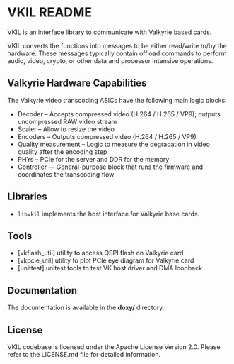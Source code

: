 VKIL README
=============

VKIL is an interface library to communicate with Valkyrie based cards.

VKIL converts the functions into messages to be either read/write to/by
the hardware. These messages typically contain offload commands to perform
audio, video, crypto, or other data and processor intensive operations.

## Valkyrie Hardware Capabilities

The Valkyrie video transcoding ASICs have the following main logic blocks:
* Decoder – Accepts compressed video (H.264 / H.265 / VP9); outputs
  uncompressed RAW video stream
* Scaler – Allow to resize the video
* Encoders – Outputs compressed video (H.264 / H.265 / VP9)
* Quality measurement – Logic to measure the degradation in video quality
  after the encoding step
* PHYs – PCIe for the server and DDR for the memory
* Controller — General-purpose block that runs the firmware and coordinates
  the transcoding flow

## Libraries

* `libvkil` implements the host interface for Valkyrie base cards.

## Tools

* [vkflash_util] utility to access QSPI flash on Valkyrie card
* [vkpcie_util] utility to plot PCIe eye diagram for Valkyrie card
* [unittest] unitest tools to test VK host driver and DMA loopback

## Documentation

The documentation is available in the **doxy/** directory.

## License

VKIL codebase is licensed under the Apache License Version 2.0.
Please refer to the LICENSE.md file for detailed information.
